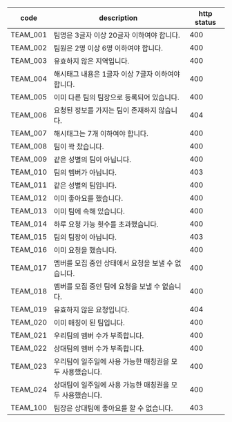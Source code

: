 | code     | description                  | http status |
|----------|------------------------------|-------------|
| TEAM_001 | 팀명은 3글자 이상 20글자 이하여야 합니다.    | 400         
| TEAM_002 | 팀원은 2명 이상 6명 이하여야 합니다.       | 400         
| TEAM_003 | 유효하지 않은 지역입니다.               | 400         
| TEAM_004 | 해시태그 내용은 1글자 이상 7글자 이하여야 합니다. | 400         
| TEAM_005 | 이미 다른 팀의 팀장으로 등록되어 있습니다.     | 400         
| TEAM_006 | 요청된 정보를 가지는 팀이 존재하지 않습니다.    | 404         
| TEAM_007 | 해시태그는 7개 이하여야 합니다.           | 400         
| TEAM_008 | 팀이 꽉 찼습니다.                   | 400         
| TEAM_009 | 같은 성별의 팀이 아닙니다.              | 400         
| TEAM_010 | 팀의 멤버가 아닙니다.                 | 403         
| TEAM_011 | 같은 성별의 팀입니다.                 | 400         
| TEAM_012 | 이미 좋아요를 했습니다.                | 400         
| TEAM_013 | 이미 팀에 속해 있습니다.               | 400         
| TEAM_014 | 하루 요청 가능 횟수를 초과했습니다.         | 400         
| TEAM_015 | 팀의 팀장이 아닙니다.                 | 403         
| TEAM_016 | 이미 요청을 했습니다.                 | 400         
| TEAM_017 | 멤버를 모집 중인 상태에서 요청을 보낼 수 없습니다. | 400         
| TEAM_018 | 멤버를 모집 중인 팀에 요청을 보낼 수 없습니다.  | 400         
| TEAM_019 | 유효하지 않은 요청입니다. | 404         
| TEAM_020 | 이미 매칭이 된 팀입니다. | 400         
| TEAM_021 | 우리팀의 멤버 수가 부족합니다. | 400         
| TEAM_022 | 상대팀의 멤버 수가 부족합니다. | 400         
| TEAM_023 | 우리팀이 일주일에 사용 가능한 매칭권을 모두 사용했습니다. | 400         
| TEAM_024  | 상대팀이 일주일에 사용 가능한 매칭권을 모두 사용했습니다. | 400         
| TEAM_100 | 팀장은 상대팀에 좋아요를 할 수 없습니다.       | 403         